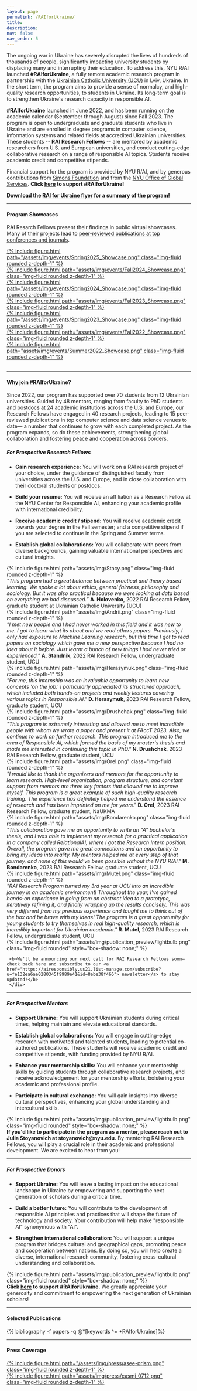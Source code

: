 ```yaml
---
layout: page
permalink: /RAIforUkraine/
title:
description:
nav: false
nav_order: 5
---
```


<div id="banner-other" style="background-image: url('{{ "/assets/img/banner/RAIforUkraine_Banner.png" | relative_url }}');"></div>

<!-- <h4 class="category" id="collaboration">#RAIforUkraine: Responsible AI Research for Ukrainian Scholars</h4> -->

The ongoing war in Ukraine has severely disrupted the lives of
hundreds of thousands of people, significantly impacting university
students by displacing many and interrupting their education.  To
address this, NYU R/AI launched **\#RAIforUkraine**, a fully remote
academic research program in partnership with the <a
href="https://ucu.edu.ua/en/">Ukrainian Catholic University (UCU)</a>
in Lviv, Ukraine.  In the short term, the program aims to provide a
sense of normalcy, and high-quality research opportunities, to
students in Ukraine.  Its long-term goal is to strengthen Ukraine's
research capacity in responsible AI.

**#RAIforUkraine** launched in June 2022, and has been running on the
academic calendar (September through August) since Fall 2023.  The
program is open to undergraduate and graduate students who live in
Ukraine and are enrolled in degree programs in computer science,
information systems and related fields at accredited Ukrainian
universities.  These students -- **RAI Research Fellows** -- are
mentored by academic researchers from U.S. and European universities,
and conduct cutting-edge collaborative research on a range of
responsible AI topics.  Students receive academic credit and
competitive stipends.

Financial support for the program is provided by NYU R/AI, and by
generous contributions from [Simons
Foundation](https://www.simonsfoundation.org/) and from the [NYU Office of
Global
Services](https://www.nyu.edu/about/leadership-university-administration/office-of-the-president/office-of-the-provost/university-life/office-of-studentaffairs/office-of-global-services.html). **Click <a href="https://www.givecampus.com/campaigns/25654/donations/new?designation=thecenterforresponsibleai">here</a> to support #RAIforUkraine!**

**Download the [RAI for Ukraine flyer](/assets/pdf/RAIforUkraineFlyerVJun12.pdf) for a summary of the program!**
<hr>

<h4 class="category" id="showcases">Program Showcases</h4>

RAI Resarch Fellows present their findings in
public virtual showcases. Many of their projects lead to
[peer-reviewed publications at top conferences and journals](/RAIforUkraine/#publications).


<div class="container">
  <div class="row mt-3">
    <div class="col-sm mt-3 mt-md-0">
      <a href="https://www.youtube.com/watch?v=ohjggulSOkI">
      {% include figure.html path="/assets/img/events/Spring2025_Showcase.png" class="img-fluid rounded z-depth-1" %}
      </a>
    </div>
    <div class="col-sm mt-3 mt-md-0">
      <a href="https://www.youtube.com/watch?v=nt7rcNUyoJs">
      {% include figure.html path="assets/img/events/Fall2024_Showcase.png" class="img-fluid rounded z-depth-1" %}
      </a>
    </div>
    <div>
    </div>
  </div>
  <div class="row mt-3">
    <div class="col-sm mt-3 mt-md-0">
    <a href="https://youtu.be/r7tBBcO1JIM">
    {% include figure.html path="/assets/img/events/Spring2024_Showcase.png" class="img-fluid rounded z-depth-1" %}
    </a>
    </div>
    <div class="col-sm mt-3 mt-md-0">
    <a href="https://youtu.be/BrnVgvP-vp0">
    {% include figure.html path="assets/img/events/Fall2023_Showcase.png" class="img-fluid rounded z-depth-1" %}
    </a>
    </div>
    </div>
  <div class="row mt-3">
    <div class="col-sm mt-3 mt-md-0">
    <a href="https://youtu.be/GGO_JL5QUPg">
    {% include figure.html path="/assets/img/events/Spring2023_Showcase.png" class="img-fluid rounded z-depth-1" %}
    </a>
    </div>
    <div class="col-sm mt-3 mt-md-0">
    <a href="https://youtu.be/27NXbZsmy1I">
    {% include figure.html path="assets/img/events/Fall2022_Showcase.png" class="img-fluid rounded z-depth-1" %}
    </a>
    </div>
    </div>
  <div class="row mt-3">
    <div class="col-sm mt-3 mt-md-0">
    <a href="https://youtu.be/hM4eRWO5DNI">
    {% include figure.html path="assets/img/events/Summer2022_Showcase.png" class="img-fluid rounded z-depth-1" %}
    </a>
    </div>
    <div class="col-sm mt-3 mt-md-0">
    &nbsp;
    </div>
  </div>
</div>

<hr>

<h4 class="category" id="apply">Why join #RAIforUkraine?</h4>

Since 2022, our program has supported over 70 students from 12 Ukrainian universities. Guided by 48 mentors, ranging from faculty to PhD students and postdocs at 24 academic institutions across the U.S. and Europe, our Research Fellows have engaged in 40 research projects, leading to 15 peer-reviewed publications in top computer science and data science venues to date— a number that continues to grow with each completed project. As the program expands, so do these achievements, strengthening global collaboration and fostering peace and cooperation across borders.

<h5 class="category" id="students">For Prospective Research Fellows</h5>

- **Gain research experience:** You will work on a RAI research project of
your choice, under the guidance of distinguished faculty from
universities across the U.S. and Europe, and in close collaboration with
their doctoral students or postdocs.

- **Build your resume:** You will receive an affiliation as a Research
Fellow at the NYU Center for Responsible AI, enhancing your academic
profile with international credibility.  

- **Receive academic credit / stipend:** You will receive academic
credit towards your degree in the Fall semester; and a competitive
stipend if you are selected to continue in the Spring and Summer
terms.

- **Establish global collaborations:** You will collaborate with peers
from diverse backgrounds, gaining valuable international perspectives
and cultural insights.

<div class="container">
  <div class="row mt-3">
    <div class="col-sm-4 mt-3 mt-md-0">
    {% include figure.html path="assets/img/Stacy.png" class="img-fluid rounded z-depth-1" %}
    </div>
    <div class="col-sm-8 mt-3 mt-md-0">
    <i>“This program had a great balance between practical and theory based learning. We spoke a lot about ethics, general fairness, philosophy
and sociology. But it was also practical because we were looking at data based on everything we had discussed.”</i>
   <b>A. Holovenko</b>, 2022 RAI Research Fellow, graduate student at Ukrainian Catholic University (UCU)
    </div>
  </div>
  <div class="row mt-3">
    <div class="col-sm-4 mt-3 mt-md-0">
     {% include figure.html path="assets/img/Andrii.png" class="img-fluid rounded z-depth-1" %}
    </div>
   <div class="col-sm-8 mt-3 mt-md-0">
    <i>"I met new people and I had never worked in this field and it was new to me. I got to learn what its about and we read others papers. Previously, I only had exposure to Machine Learning research, but this time I got to read papers on sociology which gave me a new perspective because I had no idea about it before. Just learnt a bunch of new things I had never tried or experienced."</i>
    <b>A. Standnik</b>, 2022 RAI Research Fellow, undergraduate student, UCU
    </div>
  </div>
    <div class="row mt-3">
    <div class="col-sm-4 mt-3 mt-md-0">
     {% include figure.html path="assets/img/Herasymuk.png" class="img-fluid rounded z-depth-1" %}
    </div>
   <div class="col-sm-8 mt-3 mt-md-0">
    <i>"For me, this internship was an invaluable opportunity to learn new concepts 'on the job.' I particularly appreciated its structured approach, which included both hands-on projects and weekly lectures covering various topics in Responsible AI."</i>
    <b>D. Herasymuk</b>, 2023 RAI Research Fellow, graduate student, UCU
    </div>
  </div>
     <div class="row mt-3">
    <div class="col-sm-4 mt-3 mt-md-0">
     {% include figure.html path="assets/img/Drushchak.png" class="img-fluid rounded z-depth-1" %}
    </div>
   <div class="col-sm-8 mt-3 mt-md-0">
    <i>"This program is extremely interesting and allowed me to meet incredible people with whom we wrote a paper and present it at FAccT 2023. Also, we continue to work on further research. This program introduced me to the area of Responsible AI, which formed the basis of my master's thesis and made me interested in continuing this topic in PhD."</i>
    <b>N. Drushchak</b>, 2023 RAI Research Fellow, graduate student, UCU
    </div>
  </div>
     <div class="row mt-3">
    <div class="col-sm-4 mt-3 mt-md-0">
     {% include figure.html path="assets/img/Orel.png" class="img-fluid rounded z-depth-1" %}
    </div>
   <div class="col-sm-8 mt-3 mt-md-0">
    <i>"I would like to thank the organizers and mentors for the opportunity to learn research. High-level organization, program structure, and constant support from mentors are three key factors that allowed me to improve myself. This program is a great example of such high-quality research training. The experience has definitely helped me understand the essence of research and has been imprinted on me for years."</i>
    <b>D. Orel</b>, 2023 RAI Research Fellow, graduate student, NaUKMA
    </div>
  </div>
     <div class="row mt-3">
    <div class="col-sm-4 mt-3 mt-md-0">
     {% include figure.html path="assets/img/Bondarenko.png" class="img-fluid rounded z-depth-1" %}
    </div>
   <div class="col-sm-8 mt-3 mt-md-0">
    <i>"This collaboration gave me an opportunity to write an "A" bachelor's thesis, and I was able to implement my research for a practical application in a company called RelationalAI, where I got the Research Intern position. Overall, the program gave me great connections and an opportunity to bring my ideas into reality. My mentors helped me at every step of that journey, and none of this would’ve been possible without the NYU R/AI."</i>
    <b>M. Bondarenko</b>, 2023 RAI Research Fellow, graduate student, UCU
    </div>
  </div>
     <div class="row mt-3">
    <div class="col-sm-4 mt-3 mt-md-0">
     {% include figure.html path="assets/img/Mutel.png" class="img-fluid rounded z-depth-1" %}
    </div>
   <div class="col-sm-8 mt-3 mt-md-0">
    <i>"RAI Research Program turned my 3rd year at UCU into an incredible journey in an academic environment! Throughout the year, I’ve gained hands-on experience in going from an abstract idea to a prototype, iteratively refining it, and finally wrapping up the results concisely. This was very different from my previous experience and taught me to think out of the box and be brave with my ideas! The program is a great opportunity for young students to try themselves in real high-quality research, which is incredibly important for Ukrainian academia."</i>
    <b>R. Mutel</b>, 2023 RAI Research Fellow, undergraduate student, UCU
    </div>  
</div>
</div>

<div class="container">
  <div class="row mt-3">
    <div class="col-sm-2 mt-3 mt-md-0"> 
      {% include figure.html path="assets/img/publication_preview/lightbulb.png" class="img-fluid rounded" style="box-shadow: none;" %}
    </div>
    <div class="col-sm-10 mt-3 mt-md-0">

     <b>We'll be announcing our next call for RAI Research Fellows soon—check back here and subscribe to our <a href="https://airesponsibly.us21.list-manage.com/subscribe?u=fe132ea6ae0280345f9989e41&id=8ebe38f466"> newsletter</a> to stay updated!</b>
     </div>
  </div>
</div> 

<hr>

<h5 class="category" id="mentors">For Prospective Mentors</h5>

- **Support Ukraine:** You will support Ukrainian students during
critical times, helping maintain and elevate educational standards.

- **Establish global collaborations:** You will engage in cutting-edge
    research with motivated and talented students, leading to
    potential co-authored publications.  These students will receive
    academic credit and competitive stipends, with funding provided by
    NYU R/AI.

- **Enhance your mentorship skills:** You will enhance your mentorship
skills by guiding students through collaborative research projects,
and receive acknowledgement for your mentorship efforts, bolstering
your academic and professional profile.

- **Participate in cultural exchange:** You will gain insights into
    diverse cultural perspectives, enhancing your global understanding
    and intercultural skills.



<div class="container">
  <div class="row mt-3">
    <div class="col-sm-2 mt-3 mt-md-0">
      {% include figure.html path="assets/img/publication_preview/lightbulb.png" class="img-fluid rounded" style="box-shadow: none;" %}
    </div>
    <div class="col-sm-10 mt-3 mt-md-0">
    <b>If you'd like to participate in the program as a mentor, please reach out to Julia Stoyanovich at stoyanovich@nyu.edu.</b> By mentoring RAI Research Fellows, you  will play a crucial role in their academic and professional development. We are excited to hear from you!
    </div>
  </div>
</div>

<hr>

<h5 class="category" id="donors">For Prospective Donors</h5>

- **Support Ukraine:** You will leave a lasting impact on the
    educational landscape in Ukraine by empowering and supporting the
    next generation of scholars during a critical time.

- **Build a better future:** You will contribute to the development of
    responsible AI principles and practices that will shape the future
    of technology and society.  Your contribution will help make
    "responsible AI" synonymous with "AI".

- **Strengthen international collaboration:** You will support a
    unique program that bridges cultural and geographical gaps,
    promoting peace and cooperation between nations.  By doing so, you
    will help create a diverse, international research community,
    fostering cross-cultural understanding and collaboration.


<div class="container">
  <div class="row mt-3">
    <div class="col-sm-2 mt-3 mt-md-0">
      {% include figure.html path="assets/img/publication_preview/lightbulb.png" class="img-fluid rounded" style="box-shadow: none;" %}
    </div>
    <div class="col-sm-10 mt-3 mt-md-0">
    <b>Click <a href="https://www.givecampus.com/campaigns/25654/donations/new?designation=thecenterforresponsibleai">here</a>
    to support #RAIforUkraine.</b>  We greatly appreciate your generosity and commitment to empowering the next generation of Ukrainian scholars!
    </div>
  </div>
</div>

<hr>

<!-- <h4 class="category" id="projects">Selected Projects</h4> -->

<h4 class="category" id="publications">Selected Publications</h4>

<div class="publications">
{% bibliography -f papers -q @*[keywords ^= *RAIforUkraine]%}
</div>

<hr>

<h4 class="category" id="press">Press Coverage</h4>

<div class="container">
  <div class="row mt-3">
    <div class="col-sm mt-3 mt-md-0">
    <a href="/assets/pdf/FriendsInDeed.pdf">
    {% include figure.html path="/assets/img/press/asee-prism.png" class="img-fluid rounded z-depth-1" %}
    </a>
    </div>
    <div class="col-sm mt-3 mt-md-0">
    <a href="https://casmi.northwestern.edu/news/articles/2023/resilience-in-the-face-of-war-ukrainian-researchers-investigate-ai-fairness.html">
    {% include figure.html path="assets/img/press/casmi_0712.png" class="img-fluid rounded z-depth-1" %}
    </a>
    </div>
  </div>
</div>

